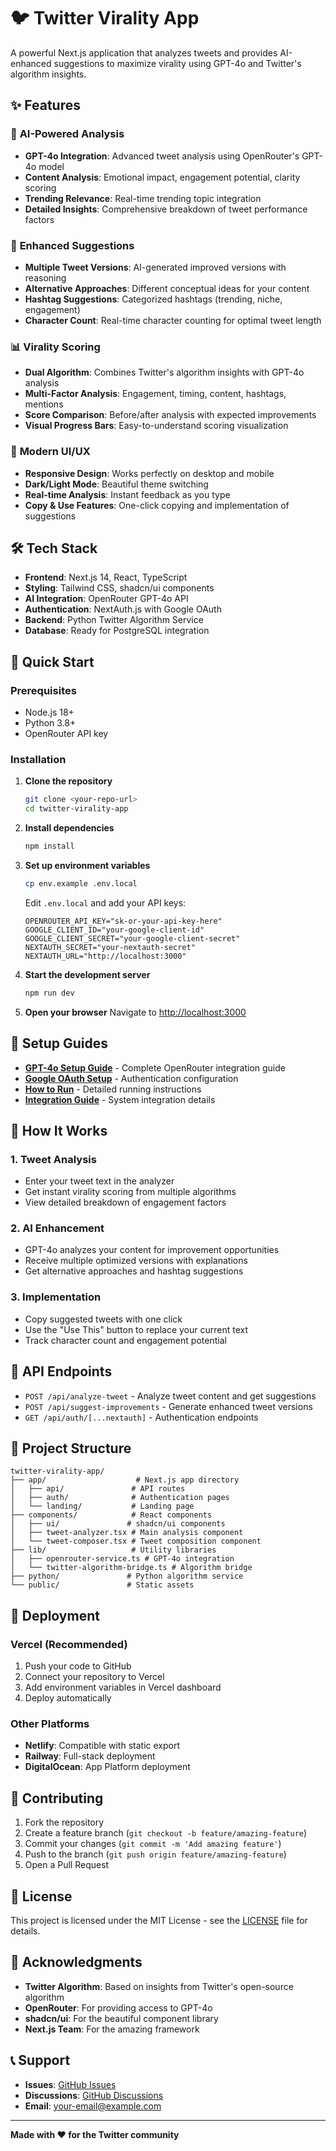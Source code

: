 # 🐦 Twitter Virality App

A powerful Next.js application that analyzes tweets and provides AI-enhanced suggestions to maximize virality using GPT-4o and Twitter's algorithm insights.

## ✨ Features

### 🧠 **AI-Powered Analysis**
- **GPT-4o Integration**: Advanced tweet analysis using OpenRouter's GPT-4o model
- **Content Analysis**: Emotional impact, engagement potential, clarity scoring
- **Trending Relevance**: Real-time trending topic integration
- **Detailed Insights**: Comprehensive breakdown of tweet performance factors

### 🚀 **Enhanced Suggestions**
- **Multiple Tweet Versions**: AI-generated improved versions with reasoning
- **Alternative Approaches**: Different conceptual ideas for your content
- **Hashtag Suggestions**: Categorized hashtags (trending, niche, engagement)
- **Character Count**: Real-time character counting for optimal tweet length

### 📊 **Virality Scoring**
- **Dual Algorithm**: Combines Twitter's algorithm insights with GPT-4o analysis
- **Multi-Factor Analysis**: Engagement, timing, content, hashtags, mentions
- **Score Comparison**: Before/after analysis with expected improvements
- **Visual Progress Bars**: Easy-to-understand scoring visualization

### 🎨 **Modern UI/UX**
- **Responsive Design**: Works perfectly on desktop and mobile
- **Dark/Light Mode**: Beautiful theme switching
- **Real-time Analysis**: Instant feedback as you type
- **Copy & Use Features**: One-click copying and implementation of suggestions

## 🛠️ Tech Stack

- **Frontend**: Next.js 14, React, TypeScript
- **Styling**: Tailwind CSS, shadcn/ui components
- **AI Integration**: OpenRouter GPT-4o API
- **Authentication**: NextAuth.js with Google OAuth
- **Backend**: Python Twitter Algorithm Service
- **Database**: Ready for PostgreSQL integration

## 🚀 Quick Start

### Prerequisites
- Node.js 18+ 
- Python 3.8+
- OpenRouter API key

### Installation

1. **Clone the repository**
   ```bash
   git clone <your-repo-url>
   cd twitter-virality-app
   ```

2. **Install dependencies**
   ```bash
   npm install
   ```

3. **Set up environment variables**
   ```bash
   cp env.example .env.local
   ```
   
   Edit `.env.local` and add your API keys:
   ```env
   OPENROUTER_API_KEY="sk-or-your-api-key-here"
   GOOGLE_CLIENT_ID="your-google-client-id"
   GOOGLE_CLIENT_SECRET="your-google-client-secret"
   NEXTAUTH_SECRET="your-nextauth-secret"
   NEXTAUTH_URL="http://localhost:3000"
   ```

4. **Start the development server**
   ```bash
   npm run dev
   ```

5. **Open your browser**
   Navigate to [http://localhost:3000](http://localhost:3000)

## 📖 Setup Guides

- **[GPT-4o Setup Guide](GPT4O_SETUP_GUIDE.md)** - Complete OpenRouter integration guide
- **[Google OAuth Setup](GOOGLE_OAUTH_SETUP.md)** - Authentication configuration
- **[How to Run](HOW_TO_RUN.md)** - Detailed running instructions
- **[Integration Guide](INTEGRATION_README.md)** - System integration details

## 🎯 How It Works

### 1. **Tweet Analysis**
- Enter your tweet text in the analyzer
- Get instant virality scoring from multiple algorithms
- View detailed breakdown of engagement factors

### 2. **AI Enhancement**
- GPT-4o analyzes your content for improvement opportunities
- Receive multiple optimized versions with explanations
- Get alternative approaches and hashtag suggestions

### 3. **Implementation**
- Copy suggested tweets with one click
- Use the "Use This" button to replace your current text
- Track character count and engagement potential

## 🔧 API Endpoints

- `POST /api/analyze-tweet` - Analyze tweet content and get suggestions
- `POST /api/suggest-improvements` - Generate enhanced tweet versions
- `GET /api/auth/[...nextauth]` - Authentication endpoints

## 📁 Project Structure

```
twitter-virality-app/
├── app/                    # Next.js app directory
│   ├── api/               # API routes
│   ├── auth/              # Authentication pages
│   └── landing/           # Landing page
├── components/            # React components
│   ├── ui/               # shadcn/ui components
│   ├── tweet-analyzer.tsx # Main analysis component
│   └── tweet-composer.tsx # Tweet composition component
├── lib/                   # Utility libraries
│   ├── openrouter-service.ts # GPT-4o integration
│   └── twitter-algorithm-bridge.ts # Algorithm bridge
├── python/               # Python algorithm service
└── public/               # Static assets
```

## 🚀 Deployment

### Vercel (Recommended)
1. Push your code to GitHub
2. Connect your repository to Vercel
3. Add environment variables in Vercel dashboard
4. Deploy automatically

### Other Platforms
- **Netlify**: Compatible with static export
- **Railway**: Full-stack deployment
- **DigitalOcean**: App Platform deployment

## 🤝 Contributing

1. Fork the repository
2. Create a feature branch (`git checkout -b feature/amazing-feature`)
3. Commit your changes (`git commit -m 'Add amazing feature'`)
4. Push to the branch (`git push origin feature/amazing-feature`)
5. Open a Pull Request

## 📝 License

This project is licensed under the MIT License - see the [LICENSE](LICENSE) file for details.

## 🙏 Acknowledgments

- **Twitter Algorithm**: Based on insights from Twitter's open-source algorithm
- **OpenRouter**: For providing access to GPT-4o
- **shadcn/ui**: For the beautiful component library
- **Next.js Team**: For the amazing framework

## 📞 Support

- **Issues**: [GitHub Issues](https://github.com/your-username/twitter-virality-app/issues)
- **Discussions**: [GitHub Discussions](https://github.com/your-username/twitter-virality-app/discussions)
- **Email**: your-email@example.com

---

**Made with ❤️ for the Twitter community**
